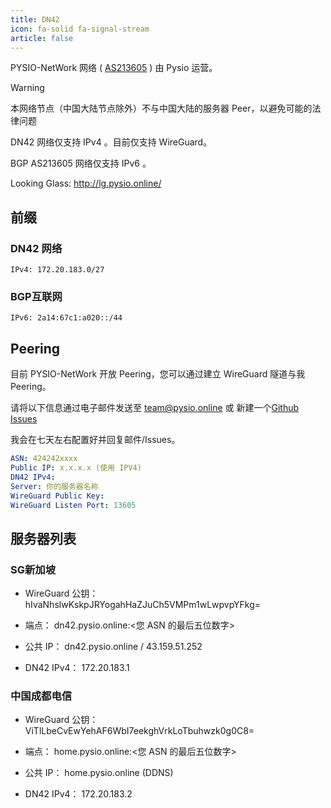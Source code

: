 ```yaml
---
title: DN42
icon: fa-solid fa-signal-stream
article: false
---
```


PYSIO-NetWork 网络 ( [AS213605](https://apps.db.ripe.net/db-web-ui/lookup?source=ripe&key=AS213605&type=aut-num) ) 由 Pysio 运营。

> [!WARNING]
> 本网络节点（中国大陆节点除外）不与中国大陆的服务器 Peer，以避免可能的法律问题

DN42 网络仅支持 IPv4 。目前仅支持 WireGuard。

BGP AS213605 网络仅支持 IPv6 。

Looking Glass: http://lg.pysio.online/

## 前缀

### DN42 网络

```
IPv4: 172.20.183.0/27
```

### BGP互联网

```
IPv6: 2a14:67c1:a020::/44
```

## Peering

目前 PYSIO-NetWork 开放 Peering，您可以通过建立 WireGuard 隧道与我 Peering。

请将以下信息通过电子邮件发送至 team@pysio.online 或 新建一个[Github Issues](https://github.com/pysio2007/Vue-blog/issues/new/choose)

我会在七天左右配置好并回复邮件/Issues。

```yaml
ASN: 424242xxxx
Public IP: x.x.x.x (使用 IPV4)
DN42 IPv4:
Server: 你的服务器名称
WireGuard Public Key:
WireGuard Listen Port: 13605
```

## 服务器列表

### SG新加坡

- WireGuard 公钥：hIvaNhslwKskpJRYogahHaZJuCh5VMPm1wLwpvpYFkg=

- 端点： dn42.pysio.online:<您 ASN 的最后五位数字>

- 公共 IP： dn42.pysio.online / 43.159.51.252

- DN42 IPv4： 172.20.183.1

### 中国成都电信

- WireGuard 公钥：ViTlLbeCvEwYehAF6WbI7eekghVrkLoTbuhwzk0g0C8=

- 端点： home.pysio.online:<您 ASN 的最后五位数字>

- 公共 IP： home.pysio.online (DDNS)

- DN42 IPv4： 172.20.183.2
